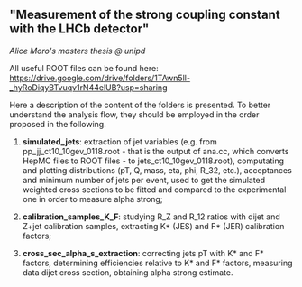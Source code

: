 ## "Measurement of the strong coupling constant with the LHCb detector"

*Alice Moro's masters thesis @ unipd*

All useful ROOT files can be found here: https://drive.google.com/drive/folders/1TAwn5ll-_hyRoDiqyBTvuqv1rN44elUB?usp=sharing

Here a description of the content of the folders is presented. To better understand the analysis flow, they should be employed in the order proposed in the following.

1. **simulated_jets**: extraction of jet variables (e.g. from pp_jj_ct10_10gev_0118.root - that is the output of ana.cc, which converts HepMC files to ROOT files - to jets_ct10_10gev_0118.root), computating and plotting distributions (pT, Q, mass, eta, phi, R_32, etc.), acceptances and minimum number of jets per event, used to get the simulated weighted cross sections to be fitted and compared to the experimental one in order to measure alpha strong;

2. **calibration_samples_K_F**: studying R_Z and R_12 ratios with dijet and Z+jet calibration samples, extracting K* (JES) and F* (JER) calibration factors;

3. **cross_sec_alpha_s_extraction**: correcting jets pT with K* and F* factors, determining efficiencies relative to K* and F* factors, measuring data dijet cross section, obtaining alpha strong estimate.
